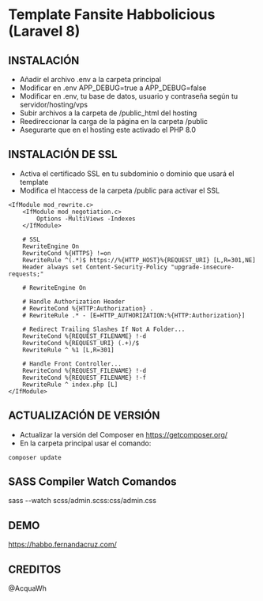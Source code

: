 # Template Fansite Habbolicious (Laravel 8)

## INSTALACIÓN
- Añadir el archivo .env a la carpeta principal
- Modificar en .env APP_DEBUG=true a APP_DEBUG=false
- Modificar en .env, tu base de datos, usuario y contraseña según tu servidor/hosting/vps
- Subir archivos a la carpeta de /public_html del hosting
- Reedireccionar la carga de la página en la carpeta /public
- Asegurarte que en el hosting este activado el PHP 8.0

## INSTALACIÓN DE SSL
- Activa el certificado SSL en tu subdominio o dominio que usará el template
- Modifica el htaccess de la carpeta /public para activar el SSL
```plain
<IfModule mod_rewrite.c>
    <IfModule mod_negotiation.c>
        Options -MultiViews -Indexes
    </IfModule>

    # SSL
    RewriteEngine On
    RewriteCond %{HTTPS} !=on
    RewriteRule ^(.*)$ https://%{HTTP_HOST}%{REQUEST_URI} [L,R=301,NE]
    Header always set Content-Security-Policy "upgrade-insecure-requests;"
    
    # RewriteEngine On

    # Handle Authorization Header
    # RewriteCond %{HTTP:Authorization} .
    # RewriteRule .* - [E=HTTP_AUTHORIZATION:%{HTTP:Authorization}]

    # Redirect Trailing Slashes If Not A Folder...
    RewriteCond %{REQUEST_FILENAME} !-d
    RewriteCond %{REQUEST_URI} (.+)/$
    RewriteRule ^ %1 [L,R=301]

    # Handle Front Controller...
    RewriteCond %{REQUEST_FILENAME} !-d
    RewriteCond %{REQUEST_FILENAME} !-f
    RewriteRule ^ index.php [L]
</IfModule>
```

## ACTUALIZACIÓN DE VERSIÓN
- Actualizar la versión del Composer en https://getcomposer.org/
- En la carpeta principal usar el comando:
```plain
composer update
```

## SASS Compiler Watch Comandos
sass --watch scss/admin.scss:css/admin.css

## DEMO
https://habbo.fernandacruz.com/

## CREDITOS
@AcquaWh
